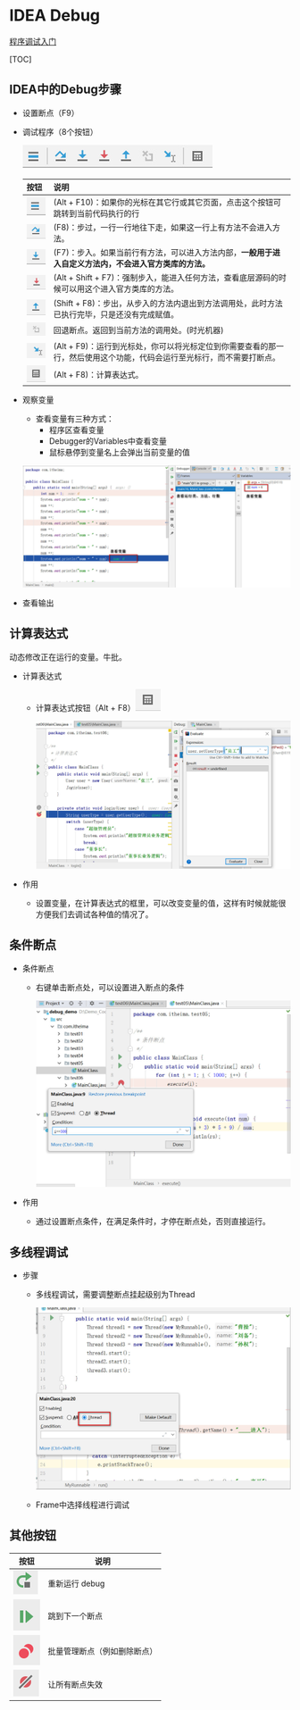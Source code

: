 # IDEA Debug

[程序调试入门](https://www.bilibili.com/video/BV1LJ41187hu)

[TOC]



## IDEA中的Debug步骤

+ 设置断点（F9）

+ 调试程序（8个按钮）

  ![](images/2019-09-28_162216.jpg)

  | 按钮                                                         | 说明                                                         |
  | ------------------------------------------------------------ | ------------------------------------------------------------ |
  | ![](images/2019-09-28_163744.jpg)                            | (Alt + F10)：如果你的光标在其它行或其它页面，点击这个按钮可跳转到当前代码执行的行 |
  | ![](images/2019-09-28_164022.jpg)                            | (F8)：步过，一行一行地往下走，如果这一行上有方法不会进入方法。 |
  | ![img](images/2019-09-28_162345.jpg?lastModify=1569659273?lastModify=1569659273) | (F7)：步入。如果当前行有方法，可以进入方法内部，**一般用于进入自定义方法内，不会进入官方类库的方法。** |
  | ![](images/2019-09-28_164200.jpg)                            | (Alt + Shift + F7)：强制步入，能进入任何方法，查看底层源码的时候可以用这个进入官方类库的方法。 |
  | ![](images/2019-09-28_164215.jpg)                            | (Shift + F8)：步出，从步入的方法内退出到方法调用处，此时方法已执行完毕，只是还没有完成赋值。 |
  | ![](images/2019-09-28_164428.jpg)                            | 回退断点。返回到当前方法的调用处。(时光机器)                 |
  | ![](images/2019-09-28_164418.jpg)                            | (Alt + F9)：运行到光标处，你可以将光标定位到你需要查看的那一行，然后使用这个功能，代码会运行至光标行，而不需要打断点。 |
  | ![](images/2019-09-28_164437.jpg)                            | (Alt + F8)：计算表达式。                                     |

+ 观察变量

  + 查看变量有三种方式：
    + 程序区查看变量
    + Debugger的Variables中查看变量
    + 鼠标悬停到变量名上会弹出当前变量的值

  ![](images/2019-09-28_165050.jpg)

+ 查看输出

  

 

## 计算表达式

动态修改正在运行的变量。牛批。

- 计算表达式

  - 计算表达式按钮（Alt + F8）![](images/2019-09-28_164437.jpg)

    ![](images/2019-10-03_182159.jpg)

- 作用

  - 设置变量，在计算表达式的框里，可以改变变量的值，这样有时候就能很方便我们去调试各种值的情况了。 




## 条件断点

- 条件断点

  - 右键单击断点处，可以设置进入断点的条件

    ![](images/2019-10-03_182101.jpg)

- 作用

  - 通过设置断点条件，在满足条件时，才停在断点处，否则直接运行。

    

## 多线程调试

+ 步骤
  + 多线程调试，需要调整断点挂起级别为Thread

    ![](images/2019-10-05_164127.jpg)

  + Frame中选择线程进行调试



## 其他按钮

| 按钮                                                         | 说明                         |
| ------------------------------------------------------------ | ---------------------------- |
| ![image-20220802143146958](assets/image-20220802143146958.png) | 重新运行 debug               |
| ![image-20220802143208200](assets/image-20220802143208200.png) | 跳到下一个断点               |
| ![image-20220802143311194](assets/image-20220802143311194.png) | 批量管理断点（例如删除断点） |
| ![image-20220802143414261](assets/image-20220802143414261.png) | 让所有断点失效               |

